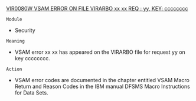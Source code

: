 [VIR0080W VSAM ERROR ON FILE VIRARBO xx xx REQ : yy, KEY: cccccccc](https://virtel.readthedocs.io/en/latest/manuals/virtel/Virtel459MG/messages.html?highlight=VIR0080W#VIR0080W)

`Module`
- Security

`Meaning`
- VSAM error xx xx has appeared on the VIRARBO file for request yy on key cccccccc.

`Action`
- VSAM error codes are documented in the chapter entitled VSAM Macro Return and Reason Codes in the IBM manual DFSMS Macro Instructions for Data Sets.
